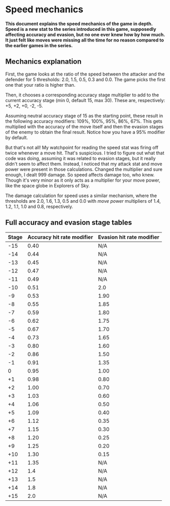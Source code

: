 
# Speed mechanics
**This document explains the speed mechanics of the game in depth. Speed is a new stat to the series introduced in this game, supposedly affecting accuracy and evasion, but no one ever knew how by how much. It just felt like moves were missing all the time for no reason compared to the earlier games in the series.**

## Mechanics explanation

First, the game looks at the ratio of the speed between the attacker and the defender for 5 thresholds: 2.0, 1.5, 0.5, 0.3 and 0.0. The game picks the first one that your ratio is higher than.

Then, it chooses a corresponding accuracy stage multiplier to add to the current accuracy stage (min 0, default 15, max 30). These are, respectively: +5, +2, +0, -2, -5.

Assuming neutral accuracy stage of 15 as the starting point, these result in the following accuracy modifiers: 109%, 100%, 95%, 86%, 67%. This gets multiplied with the accuracy of the move itself and then the evasion stages of the enemy to obtain the final result. Notice how you have a 95% modifier by default.

But that's not all! My watchpoint for reading the speed stat was firing off twice whenever a move hit. That's suspicious. I tried to figure out what that code was doing, assuming it was related to evasion stages, but it really didn't seem to affect them. Instead, I noticed that my attack stat and move power were present in those calculations. Changed the multiplier and sure enough, I dealt 999 damage. So speed affects damage too, who knew. Though it's very minor as it only acts as a multiplier for your move power, like the space globe in Explorers of Sky.

The damage calculation for speed uses a similar mechanism, where the thresholds are 2.0, 1.6, 1.3, 0.5 and 0.0 with _move power_ multipliers of 1.4, 1.2, 1.1, 1.0 and 0.8, respectively.

## Full accuracy and evasion stage tables

| Stage | Accuracy hit rate modifier | Evasion hit rate modifier |
|--|--|--|
|-15  | 0.40 |N/A|
|-14  | 0.44 |N/A|
|-13  | 0.45 |N/A|
|-12  | 0.47 |N/A|
|-11  | 0.49 |N/A|
|-10  |  0.51|2.0|
|-9  | 0.53 |1.90
|-8  | 0.55 |1.85
|-7  | 0.59 |1.80
|-6  | 0.62 |1.75
|-5  | 0.67 |1.70
|-4  | 0.73 |1.65
|-3  | 0.80 |1.60
|-2  | 0.86 |1.50
|-1  | 0.91 |1.35
|0  | 0.95 |1.00
|+1 | 0.98 |0.80
|+2 | 1.00 |0.70
|+3 | 1.03 |0.60
|+4 | 1.06 |0.50
|+5 | 1.09 |0.40
|+6 | 1.12 |0.35
|+7 | 1.15 |0.30
|+8 | 1.20 |0.25
|+9 | 1.25 |0.20
|+10 | 1.30 |0.15
|+11 | 1.35 |N/A|
|+12 | 1.4 |N/A|
|+13 | 1.5 |N/A|
|+14 | 1.8 |N/A|
|+15 | 2.0 |N/A|

